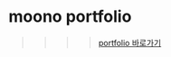 # moono portfolio

>>>> <a href="https://moono-portfolio.netlify.app" target="_blank" rel="moono portfolio">portfolio 바로가기</a></br>
